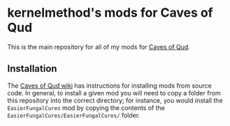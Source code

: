 # kernelmethod's mods for Caves of Qud

This is the main repository for all of my mods for [Caves of
Qud](https://www.cavesofqud.com/).

## Installation

The [Caves of Qud
wiki](https://wiki.cavesofqud.com/wiki/Modding:Installing_a_mod) has
instructions for installing mods from source code. In general, to install a
given mod you will need to copy a folder from this repository into the correct
directory; for instance, you would install the `EasierFungalCures` mod by
copying the contents of the `EasierFungalCures/EasierFungalCures/` folder.

